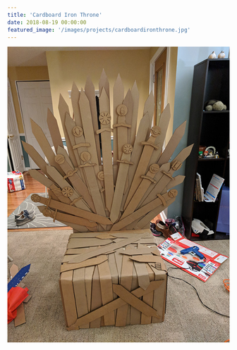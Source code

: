 ```yaml
---
title: 'Cardboard Iron Throne'
date: 2018-08-19 00:00:00
featured_image: '/images/projects/cardboardironthrone.jpg'
---
```


![](/images/projects/cardboardironthrone.jpg)
